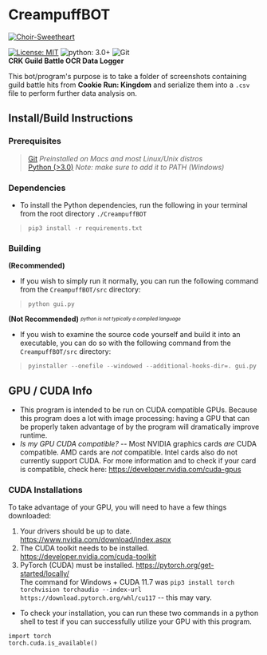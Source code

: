 # CreampuffBOT

<a href="https://ibb.co/Tbx8mWV"><img src="https://i.ibb.co/Jyw753f/Choir-Sweetheart.png" alt="Choir-Sweetheart" border="0"></a>

[![License: MIT](https://img.shields.io/badge/License-MIT-green.svg)](https://opensource.org/licenses/MIT) ![python: 3.0+](https://img.shields.io/badge/python-3.0+-blue.svg) ![Git](https://img.shields.io/badge/Git-orange.svg)  
**CRK Guild Battle OCR Data Logger**  

This bot/program's purpose is to take a folder of screenshots containing guild battle hits from **Cookie Run: Kingdom** and serialize them into a `.csv` file to perform further data analysis on.

## Install/Build Instructions
### Prerequisites
> [Git](https://git-scm.com/downloads) *Preinstalled on Macs and most Linux/Unix distros*  
> [Python (>3.0)](https://www.python.org/downloads/) *Note: make sure to add it to PATH (Windows)*  

### Dependencies
- To install the Python dependencies, run the following in your terminal from the root directory `./CreampuffBOT`
> `pip3 install -r requirements.txt`

### Building
**(Recommended)**
- If you wish to simply run it normally, you can run the following command from the `CreampuffBOT/src` directory:
> `python gui.py`  

**(Not Recommended)** <sup><sub>*python is not typically a compiled language*</sub></sup>  
- If you wish to examine the source code yourself and build it into an executable, you can do so with the following command from the `CreampuffBOT/src` directory:
> `pyinstaller --onefile --windowed --additional-hooks-dir=. gui.py`

## GPU / CUDA Info
- This program is intended to be run on CUDA compatible GPUs. Because this program does a lot with image processing: having a GPU that can be properly taken
advantage of by the program will dramatically improve runtime.  
- *Is my GPU CUDA compatible?* -- Most NVIDIA graphics cards *are* CUDA compatible. AMD cards are *not* compatible. Intel cards also do not currently support CUDA.
For more information and to check if your card is compatible, check here: https://developer.nvidia.com/cuda-gpus

### CUDA Installations
To take advantage of your GPU, you will need to have a few things downloaded:
1. Your drivers should be up to date. https://www.nvidia.com/download/index.aspx
2. The CUDA toolkit needs to be installed. https://developer.nvidia.com/cuda-toolkit
3. PyTorch (CUDA) must be installed. https://pytorch.org/get-started/locally/  
The command for Windows + CUDA 11.7 was `pip3 install torch torchvision torchaudio --index-url https://download.pytorch.org/whl/cu117` -- this may vary.
- To check your installation, you can run these two commands in a python shell to test if you can successfully utilize your GPU with this program.
```
import torch
torch.cuda.is_available()
```
